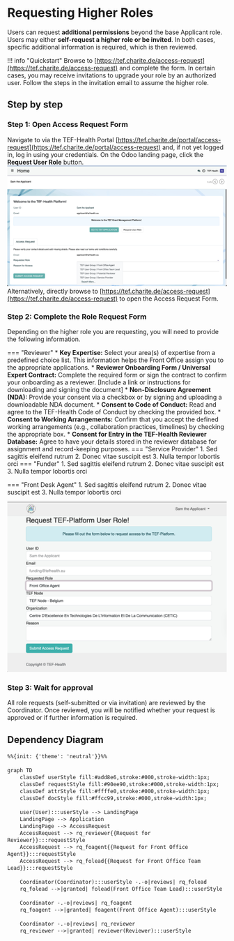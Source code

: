 # Requesting Higher Roles

Users can request **additional permissions** beyond the base Applicant role. Users may either **self-request a higher role or be invited**. In both cases, specific additional information is required, which is then reviewed.
    
!!! info "Quickstart"
    Browse to [https://tef.charite.de/access-request](https://tef.charite.de/access-request) and complete the form. In certain cases, you may receive invitations to upgrade your role by an authorized user. Follow the steps in the invitation email to assume the higher role.

## Step by step

### Step 1: **Open Access Request Form**  
   Navigate to via the TEF-Health Portal [https://tef.charite.de/portal/access-request](https://tef.charite.de/portal/access-request) and, if not yet logged in, log in using your credentials. On the Odoo landing page, click the **Request User Role** button.
   ![Odoo Landing Page Screenshot](img/request-permission.png)
   Alternatively, directly browse to [https://tef.charite.de/access-request](https://tef.charite.de/access-request) to open the Access Request Form.
   
### Step 2: **Complete the Role Request Form**   
   Depending on the higher role you are requesting, you will need to provide the following information.
   
=== "Reviewer"
	* **Key Expertise:**
	Select your area(s) of expertise from a predefined choice list. This information helps the Front Office assign you to the appropriate applications.
	* **Reviewer Onboarding Form / Universal Expert Contract:**
	Complete the required form or sign the contract to confirm your onboarding as a reviewer.
	[Include a link or instructions for downloading and signing the document]
	* **Non-Disclosure Agreement (NDA):**
	Provide your consent via a checkbox or by signing and uploading a downloadable NDA document.
	* **Consent to Code of Conduct:**
	Read and agree to the TEF-Health Code of Conduct by checking the provided box.
	* **Consent to Working Arrangements:**
	Confirm that you accept the defined working arrangements (e.g., collaboration practices, timelines) by checking the appropriate box.
	* **Consent for Entry in the TEF-Health Reviewer Database:**
	Agree to have your details stored in the reviewer database for assignment and record-keeping purposes.
=== "Service Provider"
	1. Sed sagittis eleifend rutrum
	2. Donec vitae suscipit est
	3. Nulla tempor lobortis orci 
=== "Funder"
	1. Sed sagittis eleifend rutrum
	2. Donec vitae suscipit est
	3. Nulla tempor lobortis orci 

=== "Front Desk Agent"
	1. Sed sagittis eleifend rutrum
	2. Donec vitae suscipit est
	3. Nulla tempor lobortis orci		

![Odoo Request Permission Form](img/request-permission2.png)
   
### Step 3: **Wait for approval**   
   All role requests (self-submitted or via invitation) are reviewed by the Coordinator. Once reviewed, you will be notified whether your request is approved or if further information is required. 
   
   
## Dependency Diagram

``` mermaid 
%%{init: {'theme': 'neutral'}}%%

graph TD
    classDef userStyle fill:#add8e6,stroke:#000,stroke-width:1px;
    classDef requestStyle fill:#90ee90,stroke:#000,stroke-width:1px;
    classDef attrStyle fill:#ffffe0,stroke:#000,stroke-width:1px;
    classDef docStyle fill:#ffcc99,stroke:#000,stroke-width:1px;

    user(User):::userStyle --> LandingPage
    LandingPage --> Application
    LandingPage --> AccessRequest
    AccessRequest --> rq_reviewer{{Request for Reviewer}}:::requestStyle
    AccessRequest --> rq_foagent{{Request for Front Office Agent}}:::requestStyle
    AccessRequest --> rq_folead{{Request for Front Office Team Lead}}:::requestStyle

    Coordinator(Coordinator):::userStyle -.-o|reviews| rq_folead
    rq_folead -->|granted| folead(Front Office Team Lead):::userStyle

    Coordinator -.-o|reviews| rq_foagent
    rq_foagent -->|granted| foagent(Front Office Agent):::userStyle

    Coordinator -.-o|reviews| rq_reviewer
    rq_reviewer -->|granted| reviewer(Reviewer):::userStyle

```